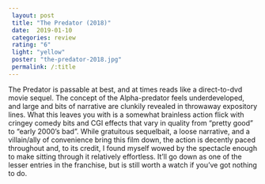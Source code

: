 ```yaml
---
 layout: post
 title: "The Predator (2018)"
 date:  2019-01-10
 categories: review
 rating: "6"
 light: "yellow"
 poster: "the-predator-2018.jpg"
 permalink: /:title
---
```



The Predator is passable at best, and at times reads like a direct-to-dvd movie sequel. The concept of the Alpha-predator feels underdeveloped, and large and bits of narrative are clunkily revealed in throwaway expository lines. What this leaves you with is a somewhat brainless action flick with cringey comedy bits and CGI effects that vary in quality from “pretty good” to “early 2000’s bad”. While gratuitous sequelbait, a loose narrative, and a villain/ally of convenience bring this film down, the action is decently paced throughout and, to its credit, I found myself wowed by the spectacle enough to make sitting through it relatively effortless. It’ll go down as one of the lesser entries in the franchise, but is still worth a watch if you’ve got nothing to do.
